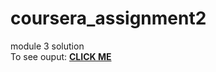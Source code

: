 # coursera_assignment2
module 3 solution
<br>
To see ouput:
<a href="https://mayaisa12.github.io/coursera_assignment4/"><strong>CLICK ME</strong></a>
